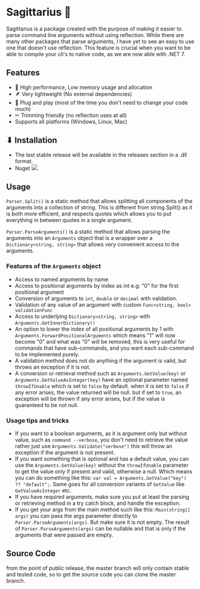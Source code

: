 ﻿# Sagittarius 🏹

Sagittarius is a package created with the purpose of making it easier to parse command line arguments without using reflection.
While there are many other packages that parse arguments, I have yet to see an easy to use one that doesn't use reflection.
This feature is crucial when you want to be able to compile your cli's to native code, as we are now able with .NET 7.

## Features

* 🚀 High performance, Low memory usage and allocation
* 🪶 Very lightweight (No external dependencies)
* 🔌 Plug and play (most of the time you don't need to change your code much)
* ✂ Trimming friendly (no reflection uses at all)
* Supports all platforms (Windows, Linux, Mac)

## ⬇ Installation

* The last stable release will be available in the releases section in a .dll format.
* Nuget   [![](https://img.shields.io/nuget/dt/Sagittarius?label=Downloads)](https://www.nuget.org/packages/Sagittarius/)

## Usage

`Parser.Split()` is a static method that allows splitting all components of the arguments into a collection of string.
This is different from string.Split() as it is both more efficient, and respects quotes which allows you to put everything
in between quotes in a single argument.

`Parser.ParseArguments()` is a static method that allows parsing the arguments into an `Arguments` object that is a wrapper
over a `Dictionary<string, string>` that allows very convenient access to the arguments.

### Features of the `Arguments` object

* Access to named arguments by name
* Access to positional arguments by index as int e.g: "0" for the first positional argument
* Conversion of arguments to `int`, `double` or `decimal` with validation.
* Validation of any value of an argument with custom `Func<string, bool> validationFunc`
* Access to underlying `Dictionary<string, string>` with `Arguments.GetInnerDictionary()`
* An option to lower the index of all positional arguments by 1 with `Arguments.ForwardPositionalArguments` which means "1" will now become "0"
and what was "0" will be removed, this is very useful for commands that have sub-commands, and you want each sub-command to be implemented purely.
* A validation method does not do anything if the argument is valid, but throws an exception if it is not.
* A conversion or retrieval method such as `Arguments.GetValue(key)` or `Arguments.GetValueAsInteger(key)` have an optional parameter named
`throwIfUnable` which is set to `false` by default. when it is set to `false` if any error arises, the value returned will be null.
but if set to `true`, an exception will be thrown if any error arises, but if the value is guaranteed to be not null.

### Usage tips and tricks

* If you want to a boolean arguments, as it is argument only but without value, such as `command --verbose`,
you don't need to retrieve the value rather just use `Arguments.Validate("verbose")` this will throw an exception if the argument is not present.
* If you want something that is optional and has a default value, you can use the `Arguments.GetValue(key)` without the `throwIfUnable` parameter
to get the value only if present and valid, otherwise a null. Which means you can do something like this: `var val = Arguments.GetValue("key") ?? "default";`.
Same goes for all conversion variants of `GetValue` like `GetValueAsInteger` etc.
* If you have required arguments, make sure you put at least the parsing or retrieving method in a try catch block, and handle the exception.
* If you get your args from the main method such like this: `Main(string[] args)` you can pass the args parameter directly to `Parser.ParseArguments(args)`.
But make sure it is not empty. The result of `Parser.ParseArguments(args)` can be nullable and that is only if the arguments that were passed are empty.

## Source Code

from the point of public release, the master branch will only contain stable and tested code, so
to get the source code you can clone the master branch.
